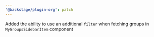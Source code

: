 ```yaml
---
'@backstage/plugin-org': patch
---
```


Added the ability to use an additional `filter` when fetching groups in `MyGroupsSidebarItem` component
